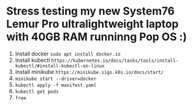 # Stress testing my new System76 Lemur Pro ultralightweight laptop with 40GB RAM runninng Pop OS :)
1. Install docker `sudo apt install docker.io`
2. Install kubectl `https://kubernetes.io/docs/tasks/tools/install-kubectl/#install-kubectl-on-linux`
3. Install minikube `https://minikube.sigs.k8s.io/docs/start/`
4. `minikube start --driver=docker`
5. `kubectl apply -f manifest.yaml`
6. `kubectl get pods`
7.  `free`

